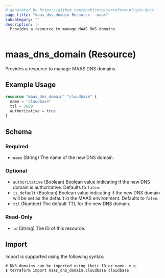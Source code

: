 ```yaml
---
# generated by https://github.com/hashicorp/terraform-plugin-docs
page_title: "maas_dns_domain Resource - maas"
subcategory: ""
description: |-
  Provides a resource to manage MAAS DNS domains.
---
```


# maas_dns_domain (Resource)

Provides a resource to manage MAAS DNS domains.

## Example Usage

```terraform
resource "maas_dns_domain" "cloudbase" {
  name = "cloudbase"
  ttl = 3600
  authoritative = true
}
```

<!-- schema generated by tfplugindocs -->
## Schema

### Required

- `name` (String) The name of the new DNS domain.

### Optional

- `authoritative` (Boolean) Boolean value indicating if the new DNS domain is authoritative. Defaults to `false`.
- `is_default` (Boolean) Boolean value indicating if the new DNS domain will be set as the default in the MAAS environment. Defaults to `false`.
- `ttl` (Number) The default TTL for the new DNS domain.

### Read-Only

- `id` (String) The ID of this resource.

## Import

Import is supported using the following syntax:

```shell
# DNS domains can be imported using their ID or name. e.g.
$ terraform import maas_dns_domain.cloudbase cloudbase
```
